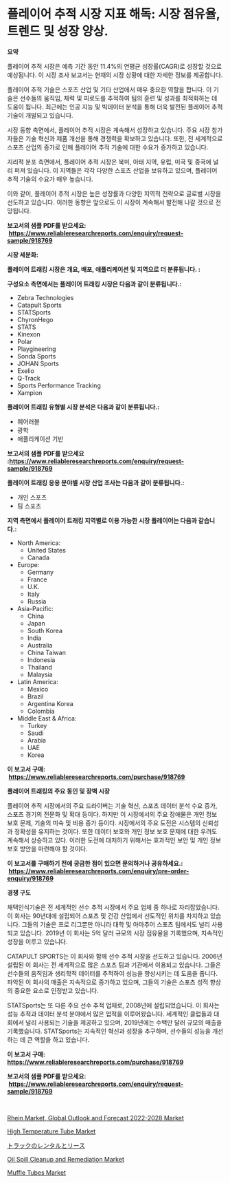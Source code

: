 <p><h1>플레이어 추적 시장 지표 해독: 시장 점유율, 트렌드 및 성장 양상.</h1></p><p><strong>요약</strong></p>
<p><p>플레이어 추적 시장은 예측 기간 동안 11.4%의 연평균 성장률(CAGR)로 성장할 것으로 예상됩니다. 이 시장 조사 보고서는 현재의 시장 상황에 대한 자세한 정보를 제공합니다.</p><p>플레이어 추적 기술은 스포츠 산업 및 기타 산업에서 매우 중요한 역할을 합니다. 이 기술은 선수들의 움직임, 체력 및 피로도를 추적하여 팀의 훈련 및 성과를 최적화하는 데 도움이 됩니다. 최근에는 인공 지능 및 빅데이터 분석을 통해 더욱 발전된 플레이어 추적 기술이 개발되고 있습니다.</p><p>시장 동향 측면에서, 플레이어 추적 시장은 계속해서 성장하고 있습니다. 주요 시장 참가자들은 기술 혁신과 제품 개선을 통해 경쟁력을 확보하고 있습니다. 또한, 전 세계적으로 스포츠 산업의 증가로 인해 플레이어 추적 기술에 대한 수요가 증가하고 있습니다.</p><p>지리적 분포 측면에서, 플레이어 추적 시장은 북미, 아태 지역, 유럽, 미국 및 중국에 널리 퍼져 있습니다. 이 지역들은 각각 다양한 스포츠 산업을 보유하고 있으며, 플레이어 추적 기술의 수요가 매우 높습니다.</p><p>이와 같이, 플레이어 추적 시장은 높은 성장률과 다양한 지역적 전략으로 글로벌 시장을 선도하고 있습니다. 이러한 동향은 앞으로도 이 시장이 계속해서 발전해 나갈 것으로 전망됩니다.</p></p>
<p><strong>보고서의 샘플 PDF를 받으세요: &nbsp;<a href="https://www.reliableresearchreports.com/enquiry/request-sample/918769">https://www.reliableresearchreports.com/enquiry/request-sample/918769</a></strong></p>
<p><strong>시장 세분화:</strong></p>
<p><strong> 플레이어 트래킹 시장은 개요, 배포, 애플리케이션 및 지역으로 더 분류됩니다. :</strong></p>
<p><strong>구성요소 측면에서는 플레이어 트래킹 시장은 다음과 같이 분류됩니다.:</strong></p>
<p><ul><li>Zebra Technologies</li><li>Catapult Sports</li><li>STATSports</li><li>ChyronHego</li><li>STATS</li><li>Kinexon</li><li>Polar</li><li>Playgineering</li><li>Sonda Sports</li><li>JOHAN Sports</li><li>Exelio</li><li>Q-Track</li><li>Sports Performance Tracking</li><li>Xampion</li></ul></p>
<p><strong> 플레이어 트래킹 유형별 시장 분석은 다음과 같이 분류됩니다.:</strong></p>
<p><ul><li>웨어러블</li><li>광학</li><li>애플리케이션 기반</li></ul></p>
<p><strong>보고서의 샘플 PDF를 받으세요 :<a href="https://www.reliableresearchreports.com/enquiry/request-sample/918769">https://www.reliableresearchreports.com/enquiry/request-sample/918769</a></strong></p>
<p><strong> 플레이어 트래킹 응용 분야별 시장 산업 조사는 다음과 같이 분류됩니다.:</strong></p>
<p><ul><li>개인 스포츠</li><li>팀 스포츠</li></ul></p>
<p><strong>지역 측면에서 플레이어 트래킹 지역별로 이용 가능한 시장 플레이어는 다음과 같습니다.:</strong></p>
<p><ul>
    <li>
        North America:
        <ul>
            <li>United States</li>
            <li>Canada</li>
        </ul>
    </li>
    <li>
        Europe:
        <ul>
            <li>Germany</li>
            <li>France</li>
            <li>U.K.</li>
            <li>Italy</li>
            <li>Russia</li>
        </ul>
    </li>
    <li>
        Asia-Pacific:
        <ul>
            <li>China</li>
            <li>Japan</li>
            <li>South Korea</li>
            <li>India</li>
            <li>Australia</li>
            <li>China Taiwan</li>
            <li>Indonesia</li>
            <li>Thailand</li>
            <li>Malaysia</li>
        </ul>
    </li>
    <li>
        Latin America:
        <ul>
            <li>Mexico</li>
            <li>Brazil</li>
            <li>Argentina Korea</li>
            <li>Colombia</li>
        </ul>
    </li>
    <li>
        Middle East & Africa:
        <ul>
            <li>Turkey</li>
            <li>Saudi</li>
            <li>Arabia</li>
            <li>UAE</li>
            <li>Korea</li>
        </ul>
    </li>
    </ul></p>
<p><strong>이 보고서 구매: &nbsp;<a href="https://www.reliableresearchreports.com/purchase/918769">https://www.reliableresearchreports.com/purchase/918769</a></strong></p>
<p><strong>플레이어 트래킹의 주요 동인 및 장벽 시장</strong></p>
<p><p>플레이어 추적 시장에서의 주요 드라이버는 기술 혁신, 스포츠 데이터 분석 수요 증가, 스포츠 경기의 전문화 및 확대 등이다. 하지만 이 시장에서의 주요 장애물은 개인 정보 보호 문제, 기술의 미숙 및 비용 증가 등이다. 시장에서의 주요 도전은 시스템의 신뢰성과 정확성을 유지하는 것이다. 또한 데이터 보호와 개인 정보 보호 문제에 대한 우려도 계속해서 상승하고 있다. 이러한 도전에 대처하기 위해서는 효과적인 보안 및 개인 정보 보호 방안을 마련해야 할 것이다.</p></p>
<p><strong>이 보고서를 구매하기 전에 궁금한 점이 있으면 문의하거나 공유하세요.: &nbsp;<a href="https://www.reliableresearchreports.com/enquiry/pre-order-enquiry/918769">https://www.reliableresearchreports.com/enquiry/pre-order-enquiry/918769</a></strong></p>
<p><strong>경쟁 구도</strong></p>
<p><p>채택인식기술은 전 세계적인 선수 추적 시장에서 주요 업체 중 하나로 자리잡았습니다. 이 회사는 90년대에 설립되어 스포츠 및 건강 산업에서 선도적인 위치를 차지하고 있습니다. 그들의 기술은 프로 리그뿐만 아니라 대학 및 아마추어 스포츠 팀에서도 널리 사용되고 있습니다. 2019년 이 회사는 5억 달러 규모의 시장 점유율을 기록했으며, 지속적인 성장을 이루고 있습니다.</p><p>CATAPULT SPORTS는 이 회사와 함께 선수 추적 시장을 선도하고 있습니다. 2006년 설립된 이 회사는 전 세계적으로 많은 스포츠 팀과 기관에서 이용되고 있습니다. 그들은 선수들의 움직임과 생리학적 데이터를 추적하여 성능을 향상시키는 데 도움을 줍니다. 파악된 이 회사의 매출은 지속적으로 증가하고 있으며, 그들의 기술은 스포츠 성적 향상의 중요한 요소로 인정받고 있습니다.</p><p>STATSports는 또 다른 주요 선수 추적 업체로, 2008년에 설립되었습니다. 이 회사는 성능 추적과 데이터 분석 분야에서 많은 업적을 이루어왔습니다. 세계적인 클럽들과 대회에서 널리 사용되는 기술을 제공하고 있으며, 2019년에는 수백만 달러 규모의 매출을 기록했습니다. STATSports는 지속적인 혁신과 성장을 추구하며, 선수들의 성능을 개선하는 데 큰 역할을 하고 있습니다.</p></p>
<p><strong>이 보고서 구매: &nbsp; <a href="https://www.reliableresearchreports.com/purchase/918769">https://www.reliableresearchreports.com/purchase/918769</a></strong></p>
<p><strong>보고서의 샘플 PDF를 받으세요: &nbsp;<a href="https://www.reliableresearchreports.com/enquiry/request-sample/918769">https://www.reliableresearchreports.com/enquiry/request-sample/918769</a></strong><strong></strong></p>
<p>&nbsp;</p>
<p><p><a href="https://unruly-ladybug-44b.notion.site/Rhein-Market-Global-Outlook-and-Forecast-2022-2028-Market-A-Comprehensive-Report-of-its-Market-Sha-0a8ceca65b74458aae6fe0b8a37a4297">Rhein Market, Global Outlook and Forecast 2022-2028 Market</a></p><p><a href="https://view.publitas.com/reportprime-1/high-temperature-tube-market-research-report-provides-thorough-industry-overview-which-offers-an-in-depth-analysis-of-product-trends-and-new-market-divisions/">High Temperature Tube Market</a></p><p><a href="https://github.com/jkjreqjscoxx7/Market-Research-Report-List-1/blob/main/4892033183968.md">トラックのレンタルとリース</a></p><p><a href="https://github.com/castoriffic/Market-Research-Report-List-3/blob/main/oil-spill-cleanup-and-remediation-market.md">Oil Spill Cleanup and Remediation Market</a></p><p><a href="https://view.publitas.com/reportprime-1/muffle-tubes-market-size-market-share-and-global-market-analysis-report-2024-2031/">Muffle Tubes Market</a></p></p>